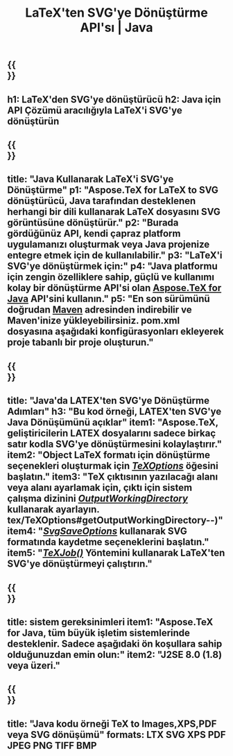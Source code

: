 ﻿---
translation: true
template: /_templates/_conversion-child-java.md
title: LaTeX'ten SVG'ye Dönüştürme API'sı | Java
description: LaTeX'ten SVG'ye dönüştürme işlevi. Bu şirket içi Java kitaplığını projenize entegre edin veya LaTeX'i SVG'ye dönüştürmek için platformlar arası uygulamaları kullanın.
keywords: lateksten svg api java'ya, latex2svg entegrasyonu
url: /java/conversion/latex-to-svg/
family: tex
platformtag: java
feature: conversion
informat: LATEX
outformat: SVG
otherformats: PNG JPEG TIFF BMP PDF XPS
---

{{<section banner>}}
---
h1: LaTeX'den SVG'ye dönüştürücü
h2: Java için API Çözümü aracılığıyla LaTeX'i SVG'ye dönüştürün
---

{{<section overview>}}
---
title: "Java Kullanarak LaTeX'i SVG'ye Dönüştürme"
p1: "Aspose.TeX for LaTeX to SVG dönüştürücü, Java tarafından desteklenen herhangi bir dili kullanarak LaTeX dosyasını SVG görüntüsüne dönüştürür."
p2: "Burada gördüğünüz API, kendi çapraz platform uygulamanızı oluşturmak veya Java projenize entegre etmek için de kullanılabilir."
p3: "LaTeX'i SVG'ye dönüştürmek için:"
p4: "Java platformu için zengin özelliklere sahip, güçlü ve kullanımı kolay bir dönüştürme API'si olan [Aspose.TeX for Java](https://products.aspose.com/tex/java) API'sini kullanın."
p5: "En son sürümünü doğrudan [Maven](https://repository.aspose.com/webapp/#/artifacts/browse/tree/General/repo/com/aspose/aspose-tex) adresinden indirebilir ve Maven'inize yükleyebilirsiniz. pom.xml dosyasına aşağıdaki konfigürasyonları ekleyerek proje tabanlı bir proje oluşturun."
---

{{<section feature1>}}
---
title: "Java'da LATEX'ten SVG'ye Dönüştürme Adımları"
h3: "Bu kod örneği, LATEX'ten SVG'ye Java Dönüşümünü açıklar"
item1: "Aspose.TeX, geliştiricilerin LATEX dosyalarını sadece birkaç satır kodla SVG'ye dönüştürmesini kolaylaştırır."
item2: "Object LaTeX formatı için dönüştürme seçenekleri oluşturmak için [*TeXOptions*](https://reference.aspose.com/tex/java/com.aspose.tex/TeXOptions) öğesini başlatın."
item3: "TeX çıktısının yazılacağı alanı veya alanı ayarlamak için, çıktı için sistem çalışma dizinini [*OutputWorkingDirectory*](https://reference.aspose.com/tex/java/com.aspose) kullanarak ayarlayın. tex/TeXOptions#getOutputWorkingDirectory--)"
item4: "[*SvgSaveOptions*](https://reference.aspose.com/tex/java/com.aspose.tex.rendering/SvgSaveOptions) kullanarak SVG formatında kaydetme seçeneklerini başlatın."
item5: "[*TeXJob()*](https://reference.aspose.com/tex/java/com.aspose.tex/TeXJob) Yöntemini kullanarak LaTeX'ten SVG'ye dönüştürmeyi çalıştırın."
---

{{<section feature2>}}
---
title: sistem gereksinimleri
item1: "Aspose.TeX for Java, tüm büyük işletim sistemlerinde desteklenir. Sadece aşağıdaki ön koşullara sahip olduğunuzdan emin olun:"
item2: "J2SE 8.0 (1.8) veya üzeri."
---

{{<section widget>}}
---
title: "Java kodu örneği TeX to Images,XPS,PDF veya SVG dönüşümü"
formats: LTX SVG XPS PDF JPEG PNG TIFF BMP
---